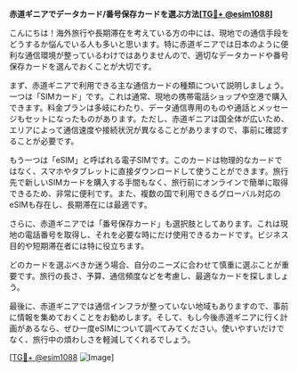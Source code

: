**赤道ギニアでデータカード/番号保存カードを選ぶ方法[[TG💪+ @esim1088](https://t.me/s/esim1088)]**

こんにちは！海外旅行や長期滞在を考えている方の中には、現地での通信手段をどうするか悩んでいる人も多いと思います。特に赤道ギニアでは日本のように便利な通信環境が整っているわけではありませんので、適切なデータカードや番号保存カードを選んでおくことが大切です。

まず、赤道ギニアで利用できる主な通信カードの種類について説明しましょう。一つは「SIMカード」です。これは通常、現地の携帯電話ショップや空港で購入できます。料金プランは多岐にわたり、データ通信専用のものや通話とメッセージもセットになったものがあります。ただし、赤道ギニアは国全体が広いため、エリアによって通信速度や接続状況が異なることがありますので、事前に確認することが必要です。

もう一つは「eSIM」と呼ばれる電子SIMです。このカードは物理的なカードではなく、スマホやタブレットに直接ダウンロードして使うことができます。旅行先で新しいSIMカードを購入する手間もなく、旅行前にオンラインで簡単に取得できるため、非常に便利です。また、複数の国で利用できるグローバル対応のeSIMも存在し、長期滞在には最適です。

さらに、赤道ギニアでは「番号保存カード」も選択肢としてあります。これは現地の電話番号を取得し、それを必要な時にだけ使用できるカードです。ビジネス目的や短期滞在者には特に役立ちます。

どのカードを選ぶべきか迷う場合、自分のニーズに合わせて慎重に選ぶことが重要です。旅行の長さ、予算、通信頻度などを考慮し、最適なカードを探しましょう。

最後に、赤道ギニアでは通信インフラが整っていない地域もありますので、事前に情報を集めておくことをお勧めします。そして、もし今後赤道ギニアに行く計画があるなら、ぜひ一度eSIMについて調べてみてください。使いやすいだけでなく、旅行中の煩わしさを軽減してくれるでしょう。

[[TG💪+ @esim1088](https://t.me/s/esim1088) ![Image](https://i.postimg.cc/Y0z9fWf4/image.png)]